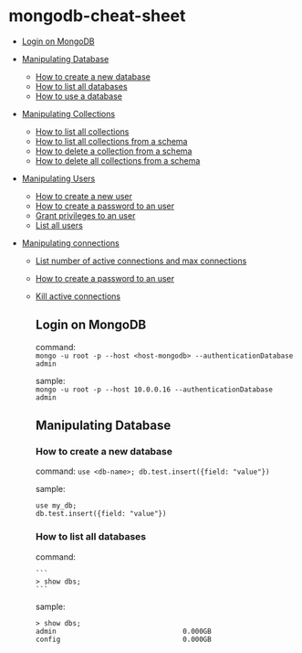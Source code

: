 # mongodb-cheat-sheet

- [Login on MongoDB](#Login-on-MongoDB)
- [Manipulating Database](#Manipulating-Database)
  * [How to create a new database](#How-to-create-a-new-database)
  * [How to list all databases](#How-to-list-all-databases)
  * [How to use a database](#How-to-use-a-database)
- [Manipulating Collections](#Manipulating-collections)
  * [How to list all collections](#How-to-list-all-collections)
  * [How to list all collections from a schema](#How-to-list-all-collections-from-a-schema)
  * [How to delete a collection from a schema](#How-to-delete-a-collection-from-a-schema)
  * [How to delete all collections from a schema](#How-to-delete-all-collections-from-a-schema)

- [Manipulating Users](#Manipulating-collections)
  * [How to create a new user](#How-to-create-a-new-user)
  * [How to create a password to an user](#How-to-create-a-password-to-an-user)
  * [Grant privileges to an user](#Grant-privileges-to-an-user)
  * [List all users](#List-all-users)

- [Manipulating connections](#Manipulating-connections)
  * [List number of active connections and max connections](#List-number-of-active-connections-and-max-connections)
  * [How to create a password to an user](#How-to-create-a-password-to-an-user)
  * [Kill active connections](#Kill-active-connections)

    ## Login on MongoDB

    command:  
        ```
        mongo -u root -p --host <host-mongodb> --authenticationDatabase admin
        ```

    sample:  
        ```
        mongo -u root -p --host 10.0.0.16 --authenticationDatabase admin
        ```

    ## Manipulating Database

    ### How to create a new database
    command:
        ```
        use <db-name>;
        db.test.insert({field: "value"})
        ```

    sample:
    ```
    use my_db;
    db.test.insert({field: "value"})
    ```
    ### How to list all databases
    command:
    
        ```
        > show dbs;
        ```

    sample:
    ```
    > show dbs;
    admin                               0.000GB
    config                              0.000GB
    ```    
